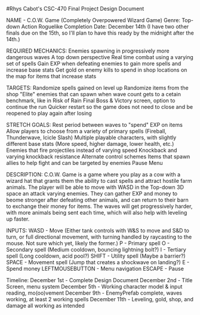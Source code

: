 #Rhys Cabot's CSC-470 Final Project Design Document

NAME - C.O.W. Game (Completely Overpowered Wizard Game)
Genre: Top-down Action Roguelike
Completion Date: December 14th (I have two other finals due on the 15th, so I'll plan to have this ready by the midnight after the 14th.)

REQUIRED MECHANICS:
Enemies spawning in progressively more dangerous waves
A top down perspective
Real time combat using a varying set of spells
Gain EXP when defeating enemies to gain more spells and increase base stats
Get gold on enemy kills to spend in shop locations on the map for items that increase stats

TARGETS:
Randomize spells gained on level up
Randomize items from the shop
"Elite" enemies that can spawn when wave count gets to a cetain benchmark, like in Risk of Rain
Final Boss & Victory screen, option to continue the run
Quicker restart so the game does not need to close and be reopened to play again after losing

STRETCH GOALS:
Rest period between waves to "spend" EXP on items
Allow players to choose from a variety of primary spells (Fireball, Thunderwave, Icicle Slash)
Multiple playable characters, with slightly different base stats (More speed, higher damage, lower health, etc.)
Enemies that fire projectiles instead of varying speed
Knockback and varying knockback resistance
Alternate control schemes
Items that spawn allies to help fight and can be targeted by enemies
Pause Menu


DESCRIPTION:
C.O.W. Game is a game where you play as a cow with a wizard hat that grants them the ability to cast spells and attract hostile farm animals. The player will be able to move with WASD in the Top-down
3D space an attack varying enemies. They can gather EXP and money to beome stronger after defeating other animals, and can return to their barn to exchange their money for items. The waves will get
progressively harder, with more animals being sent each time, which will also help with leveling up faster.

INPUTS:
WASD - Move (Either tank controls with W&S to move and S&D to turn, or full directional movement, with turning handled by raycasting to the mouse. Not sure which yet, likely the former.)
P - Primary spell
O - Secondary spell (Medium cooldown, bouncing lightning bolt?)
I - Tertiary spell (Long cooldown, acid pool?)
SHIFT - Utility spell (Maybe a barrier?)
SPACE - Movement spell (Jump that creates a shockwave on landing?)
E - Spend money
LEFTMOUSEBUTTON - Menu navigation
ESCAPE - Pause

Timeline:
December 1st - Complete Design Document
December 2nd - Title Screen, menu system
December 5th - Working character model & input reading, mo(oo)vement
December 9th - EnemyPrefab complete, waves working, at least 2 working spells
December 11th - Leveling, gold, shop, and damage all working as intended